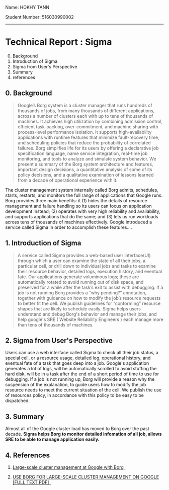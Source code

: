 Name: HOKHY TANN

Student Number:
516030990002

--------------------

# Technical Report : Sigma
0. Background
1. Introduction of Sigma
1. Sigma from User's Perspective
1. Summary
1. references
## 0. Background
> Google’s Borg system is a cluster manager that runs hundreds
of thousands of  jobs, from many thousands of different
applications, across a number of clusters each with up to
tens of thousands of machines.
It achieves high utilization by combining admission control,
efficient task-packing, over-commitment, and machine
sharing with process-level performance isolation. It supports
high-availability applications with runtime features that minimize
fault-recovery time, and scheduling policies that reduce
the probability of correlated failures. Borg simplifies
life for its users by offering a declarative job specification
language, name service integration, real-time job monitoring,
and tools to analyze and simulate system behavior.
We present a summary of the Borg system architecture
and features, important design decisions, a quantitative analysis
of some of its policy decisions, and a qualitative examination
of lessons learned from a decade of operational
experience with it.

The cluster management system internally called Borg admits,
schedules, starts, restarts, and monitors the full range
of applications that Google runs. Borg provides three main benefits: it (1) hides the details
of resource management and failure handling so its users can
focus on application development instead; (2) operates with
very high reliability and availability, and supports applications
that do the same; and (3) lets us run workloads across
tens of thousands of machines effectively. Google introduced a service called Sigma in order to accomplish these features....



## 1. Introduction of Sigma
>A service called Sigma provides a web-based user interface(UI) through which a user can examine the state of all
their jobs, a particular cell, or drill down to individual jobs
and tasks to examine their resource behavior, detailed logs,
execution history, and eventual fate. Our applications generate
voluminous logs; these are automatically rotated to avoid
running out of disk space, and preserved for a while after the
task’s exit to assist with debugging. If a job is not running
Borg provides a “why pending?” annotation, together with
guidance on how to modify the job’s resource requests to
better fit the cell. We publish guidelines for “conforming”
resource shapes that are likely to schedule easily.
Sigma helps users understand and debug Borg's behavior and manage their jobs, and help google's SRE ( Website Reliability Engineers ) each manage more than tens of thousands of machines.


## 2. Sigma from User's Perspective
Users can use a web interface called Sigma to check all their job status, a special cell, or a resource usage, detailed log, operational history, and eventual fate of a task that goes deep into a job. Google's application generates a lot of logs, will be automatically scrolled to avoid stuffing the hard disk, will be in a task after the end of a short period of time to use for debugging. If a job is not running up, Borg will provide a reason why the suspension of the explanation, to guide users how to modify the job resource needs to meet the current situation of the cell. We publish the use of resources policy, in accordance with this policy to be easy to be dispatched.

## 3. Summary
Almost all of the Google cluster load has moved to Borg over the past decade. 
**Sigma helps Borg to monitor detailed infomation of all job, allows SRE to be able to manage application easily.**

## 4. References
1. [Large-scale cluster management at Google with Borg](https://storage.googleapis.com/pub-tools-public-publication-data/pdf/43438.pdf)_

2. [USE BORG FOR LARGE-SCALE CLUSTER MANAGEMENT ON GOOGLE [FULL TEXT PDF]](http://www.dockermall.com/use-borg-for-large-scale-cluster-management-on-google-full-text-pdf/)_